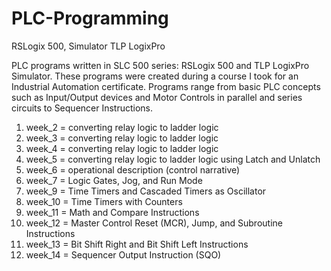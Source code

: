 # PLC-Programming
RSLogix 500, Simulator TLP LogixPro

PLC programs written in SLC 500 series: RSLogix 500 and TLP LogixPro Simulator. These programs were created during a course I took for an Industrial Automation certificate. Programs range from basic PLC concepts such as Input/Output devices and Motor Controls in parallel and series circuits to Sequencer Instructions.  

1. week_2 = converting relay logic to ladder logic
2. week_3 = converting relay logic to ladder logic
3. week_4 = converting relay logic to ladder logic
4. week_5 = converting relay logic to ladder logic using Latch and Unlatch
5. week_6 = operational description (control narrative)
6. week_7 = Logic Gates, Jog, and Run Mode
7. week_9 = Time Timers and Cascaded Timers as Oscillator
8. week_10 = Time Timers with Counters
9. week_11 = Math and Compare Instructions
10. week_12 = Master Control Reset (MCR), Jump, and Subroutine Instructions
11. week_13 = Bit Shift Right and Bit Shift Left Instructions
12. week_14 = Sequencer Output Instruction (SQO)

